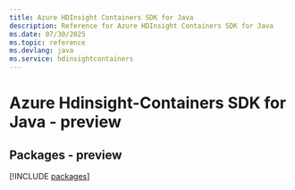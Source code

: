 ```yaml
---
title: Azure HDInsight Containers SDK for Java
description: Reference for Azure HDInsight Containers SDK for Java
ms.date: 07/30/2025
ms.topic: reference
ms.devlang: java
ms.service: hdinsightcontainers
---
```

# Azure Hdinsight-Containers SDK for Java - preview
## Packages - preview
[!INCLUDE [packages](hdinsight-containers-index.md)]